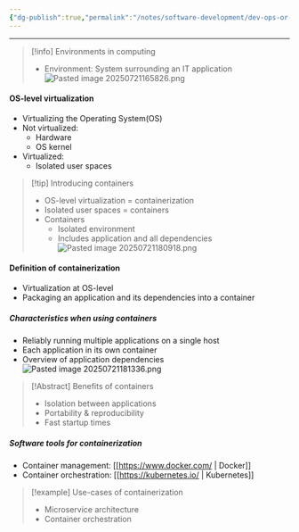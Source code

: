 ```yaml
---
{"dg-publish":true,"permalink":"/notes/software-development/dev-ops-or-tools/containerization-and-virtualization/introduction-to-containerization/","tags":["docker","kubernetes","containerization","virtualization"],"created":"2025-07-21T16:56:54.463+08:00"}
---
```


---

> [!info] Environments in computing
> - Environment: System surrounding an IT application
> ![Pasted image 20250721165826.png](/img/user/Misc/attachments/Pasted%20image%2020250721165826.png)

#### OS-level virtualization
- Virtualizing the Operating System(OS)
- Not virtualized:
	- Hardware
	- OS kernel
- Virtualized:
	- Isolated user spaces

> [!tip] Introducing containers
> - OS-level virtualization = containerization
> - Isolated user spaces = containers
> - Containers
> 	- Isolated environment
> 	- Includes application and all dependencies
> ![Pasted image 20250721180918.png](/img/user/Misc/attachments/Pasted%20image%2020250721180918.png)

#### Definition of containerization
- Virtualization at OS-level
- Packaging an application and its dependencies into a container

##### Characteristics when using containers
- Reliably running multiple applications on a single host
- Each application in its own container
- Overview of application dependencies
![Pasted image 20250721181336.png](/img/user/Misc/attachments/Pasted%20image%2020250721181336.png)

> [!Abstract] Benefits of containers
> - Isolation between applications
> - Portability & reproducibility
> - Fast startup times

#####  Software tools for containerization
 - Container management: [[https://www.docker.com/ \| Docker]]
 - Container orchestration: [[https://kubernetes.io/ \| Kubernetes]]

> [!example] Use-cases of containerization
> - Microservice architecture
> - Container orchestration